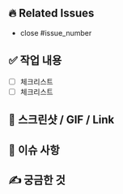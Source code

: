<!-- PR 제목은 관련 이슈번호의 제목과 동일한 제목!! -->

## 🔥 Related Issues

- close #issue_number

## ✅ 작업 내용

- [ ] 체크리스트
- [ ] 체크리스트

## 📸 스크린샷 / GIF / Link

## 📌 이슈 사항

## ✍ 궁금한 것